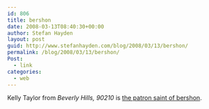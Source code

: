 ```yaml
---
id: 806
title: bershon
date: 2008-03-13T08:40:30+00:00
author: Stefan Hayden
layout: post
guid: http://www.stefanhayden.com/blog/2008/03/13/bershon/
permalink: /blog/2008/03/13/bershon/
Post:
  - link
categories:
  - web
---
```

Kelly Taylor from <em>Beverly Hills, 90210</em> is <a href="http://queserasera.org/archives/000802.html">the patron saint of bershon</a>.